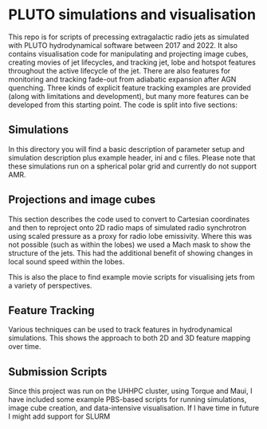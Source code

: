 # PLUTO simulations and visualisation

This repo is for scripts of precessing extragalactic radio jets as simulated with PLUTO hydrodynamical software between 2017 and 2022. It also contains visualisation code for manipulating and projecting image cubes, creating movies of jet lifecycles, and tracking jet, lobe and hotspot features throughout the active lifecycle of the jet. There are also features for monitoring and tracking fade-out from adiabatic expansion after AGN quenching. Three kinds of explicit feature tracking examples are provided (along with limitations and development), but many more features can be developed from this starting point. The code is split into five sections:

## Simulations

In this directory you will find a basic description of parameter setup and simulation description plus example header, ini and c files. Please note that these simulations run on a spherical polar grid and currently do not support AMR. 

## Projections and image cubes

This section describes the code used to convert to Cartesian coordinates and then to reproject onto 2D radio maps of simulated radio synchrotron using scaled pressure as a proxy for radio lobe emissivity. Where this was not possible (such as within the lobes) we used a Mach mask to show the structure of the jets. This had the additional benefit of showing changes in local sound speed within the lobes. 

This is also the place to find example movie scripts for visualising jets from a variety of perspectives. 

## Feature Tracking

Various techniques can be used to track features in hydrodynamical simulations. This shows the approach to both 2D and 3D feature mapping over time.

## Submission Scripts

Since this project was run on the UHHPC cluster, using Torque and Maui, I have included some example PBS-based scripts for running simulations, image cube creation, and data-intensive visualisation. If I have time in future I might add support for SLURM
